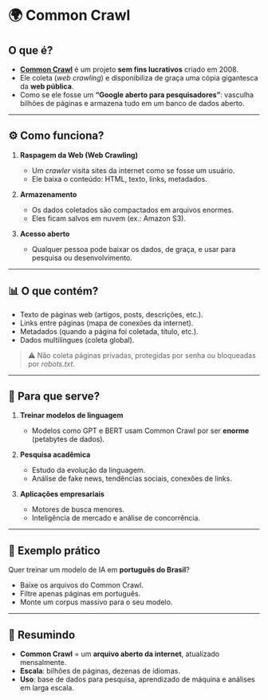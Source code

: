 # 🌍 Common Crawl 

## O que é?
- **[Common Crawl](https://commoncrawl.org/)** é um projeto **sem fins lucrativos** criado em 2008.  
- Ele coleta (*web crawling*) e disponibiliza de graça uma cópia gigantesca da **web pública**.  
- Como se ele fosse um **“Google aberto para pesquisadores”**: vasculha bilhões de páginas e armazena tudo em um banco de dados aberto.

---

## ⚙️ Como funciona?
1. **Raspagem da Web (Web Crawling)**  
   - Um *crawler* visita sites da internet como se fosse um usuário.  
   - Ele baixa o conteúdo: HTML, texto, links, metadados.

2. **Armazenamento**  
   - Os dados coletados são compactados em arquivos enormes.  
   - Eles ficam salvos em nuvem (ex.: Amazon S3).

3. **Acesso aberto**  
   - Qualquer pessoa pode baixar os dados, de graça, e usar para pesquisa ou desenvolvimento.

---

## 📊 O que contém?
- Texto de páginas web (artigos, posts, descrições, etc.).  
- Links entre páginas (mapa de conexões da internet).  
- Metadados (quando a página foi coletada, título, etc.).  
- Dados multilíngues (coleta global).  

> ⚠️ Não coleta páginas privadas, protegidas por senha ou bloqueadas por *robots.txt*.

---

## 🤖 Para que serve?
1. **Treinar modelos de linguagem**  
   - Modelos como GPT e BERT usam Common Crawl por ser **enorme** (petabytes de dados).  

2. **Pesquisa acadêmica**  
   - Estudo da evolução da linguagem.  
   - Análise de fake news, tendências sociais, conexões de links.  

3. **Aplicações empresariais**  
   - Motores de busca menores.  
   - Inteligência de mercado e análise de concorrência.  

---

## 🔎 Exemplo prático
Quer treinar um modelo de IA em **português do Brasil**?  
- Baixe os arquivos do Common Crawl.  
- Filtre apenas páginas em português.  
- Monte um corpus massivo para o seu modelo.

---

## 🎯 Resumindo
- **Common Crawl** = um **arquivo aberto da internet**, atualizado mensalmente.  
- **Escala**: bilhões de páginas, dezenas de idiomas.  
- **Uso**: base de dados para pesquisa, aprendizado de máquina e análises em larga escala.
